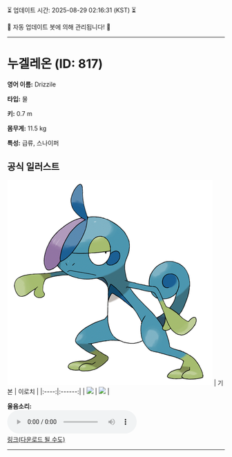 
⏳ 업데이트 시간: 2025-08-29 02:16:31 (KST) ⏳

🤖 자동 업데이트 봇에 의해 관리됩니다! 🤖

---

# 누겔레온 (ID: 817)
**영어 이름:** Drizzile

**타입:** 물

**키:** 0.7 m

**몸무게:** 11.5 kg

**특성:** 급류, 스나이퍼

## 공식 일러스트
![](https://raw.githubusercontent.com/PokeAPI/sprites/master/sprites/pokemon/other/official-artwork/817.png)
| 기본 | 이로치 |
|:----:|:------:|
| <img src="http://play.pokemonshowdown.com/sprites/ani/drizzile.gif" width="200"> | <img src="http://play.pokemonshowdown.com/sprites/ani-shiny/drizzile.gif" width="200"> |

**울음소리:**<br><audio controls src="https://raw.githubusercontent.com/PokeAPI/cries/main/cries/pokemon/latest/817.ogg"></audio><br> [링크(다운로드 될 수도)](https://raw.githubusercontent.com/PokeAPI/cries/main/cries/pokemon/latest/817.ogg)


---
